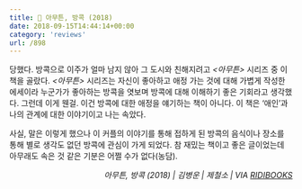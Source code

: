 ```yaml
---
title: 📖 아무튼, 방콕 (2018)
date: 2018-09-15T14:44:14+00:00
category: 'reviews'
url: /898
---
```


당했다. 방콕으로 이주가 얼마 남지 않아 그 도시와 친해지려고 _<아무튼>_ 시리즈 중 이 책을 골랐다. _<아무튼>_ 시리즈는 자신이 좋아하고 애정 가는 것에 대해 가볍게 작성한 에세이라 누군가가 좋아하는 방콕을 엿보며 방콕에 대해 이해하기 좋은 기회라고 생각했다. 그런데 이게 웬걸. 이건 방콕에 대한 애정을 얘기하는 책이 아니다. 이 책은 &#8216;애인&#8217;과 나의 관계에 대한 이야기이고 나는 속았다.&nbsp;

사실, 말은 이렇게 했으나 이 커플의 이야기를 통해 접하게 된 방콕의 음식이나 장소를 통해 별로 생각도 없던 방콕에 관심이 가게 되었다. 참 재밌는 책이고 좋은 글이었는데 아무래도 속은 것 같은 기분은 어쩔 수가 없다(농담).

<p style="text-align:right">
  <em>아무튼, 방콕 (2018) | 김병운</em><em>&nbsp;| 제철소 | VIA <a href="http://ridibooks.com" target="_blank" rel="noreferrer noopener">RIDIBOOKS</a></em>
</p>